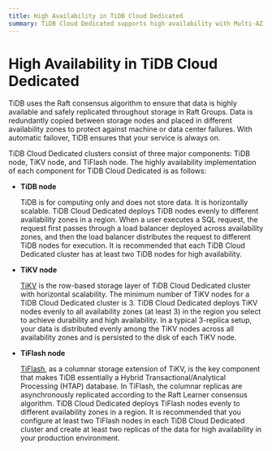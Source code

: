 ```yaml
---
title: High Availability in TiDB Cloud Dedicated
summary: TiDB Cloud Dedicated supports high availability with Multi-AZ deployments.
---
```


# High Availability in TiDB Cloud Dedicated

TiDB uses the Raft consensus algorithm to ensure that data is highly available and safely replicated throughout storage in Raft Groups. Data is redundantly copied between storage nodes and placed in different availability zones to protect against machine or data center failures. With automatic failover, TiDB ensures that your service is always on.

TiDB Cloud Dedicated clusters consist of three major components: TiDB node, TiKV node, and TiFlash node. The highly availability implementation of each component for TiDB Cloud Dedicated is as follows:

* **TiDB node**

    TiDB is for computing only and does not store data. It is horizontally scalable. TiDB Cloud Dedicated deploys TiDB nodes evenly to different availability zones in a region. When a user executes a SQL request, the request first passes through a load balancer deployed across availability zones, and then the load balancer distributes the request to different TiDB nodes for execution. It is recommended that each TiDB Cloud Dedicated cluster has at least two TiDB nodes for high availability.

* **TiKV node**

    [TiKV](https://docs.pingcap.com/tidb/stable/tikv-overview) is the row-based storage layer of TiDB Cloud Dedicated cluster with horizontal scalability. The minimum number of TiKV nodes for a TiDB Cloud Dedicated cluster is 3. TiDB Cloud Dedicated deploys TiKV nodes evenly to all availability zones (at least 3) in the region you select to achieve durability and high availability. In a typical 3-replica setup, your data is distributed evenly among the TiKV nodes across all availability zones and is persisted to the disk of each TiKV node.

* **TiFlash node**

    [TiFlash](https://docs.pingcap.com/tidb/stable/tiflash-overview), as a columnar storage extension of TiKV, is the key component that makes TiDB essentially a Hybrid Transactional/Analytical Processing (HTAP) database. In TiFlash, the columnar replicas are asynchronously replicated according to the Raft Learner consensus algorithm. TiDB Cloud Dedicated deploys TiFlash nodes evenly to different availability zones in a region. It is recommended that you configure at least two TiFlash nodes in each TiDB Cloud Dedicated cluster and create at least two replicas of the data for high availability in your production environment.
